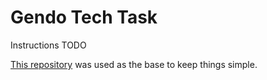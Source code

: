 # Gendo Tech Task

Instructions TODO

[This repository](https://github.com/digitros/nextjs-fastapi) was used as the base to keep things simple.